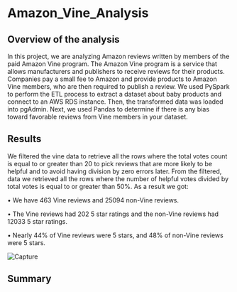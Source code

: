 # Amazon_Vine_Analysis

## Overview of the analysis

In this project, we are analyzing Amazon reviews written by members of the paid Amazon Vine program. The Amazon Vine program is a service that allows manufacturers and publishers to receive reviews for their products. Companies pay a small fee to Amazon and provide products to Amazon Vine members, who are then required to publish a review.
We used PySpark to perform the ETL process to extract a dataset about baby products and connect to an AWS RDS instance. Then, the transformed data was loaded into pgAdmin. Next, we used Pandas to determine if there is any bias toward favorable reviews from Vine members in your dataset. 

## Results

We filtered the vine data to retrieve all the rows where the total votes count is equal to or greater than 20 to pick reviews that are more likely to be helpful and to avoid having division by zero errors later. From the filtered, data we retrieved all the rows where the number of helpful votes divided by total votes is equal to or greater than 50%. As a result we got: 

•	We have 463 Vine reviews and 25094 non-Vine reviews.

•	The Vine reviews had 202 5 star ratings and the non-Vine reviews had 12033 5 star ratings.

•	Nearly 44% of Vine reviews were 5 stars, and 48% of non-Vine reviews were 5 stars.

![Capture](https://user-images.githubusercontent.com/66279829/170939494-cb682b69-7440-4397-996e-445d8c05b2b4.PNG)

## Summary

